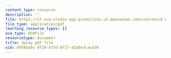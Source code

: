 ```yaml
---
content_type: resource
description: ''
file: https://ol-ocw-studio-app-production.s3.amazonaws.com/courses/8-01sc-classical-mechanics-fall-2016/0058da0cdf29d73d8f27d2a6e3cace28_-M8swpL-Ij8.pdf
file_type: application/pdf
learning_resource_types: []
ocw_type: OCWFile
resourcetype: Document
title: 3play pdf file
uid: 0058da0c-df29-d73d-8f27-d2a6e3cace28
---
```

